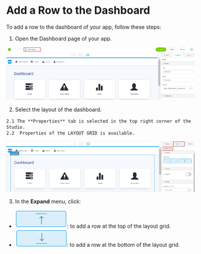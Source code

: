 # Add a Row to the Dashboard

To add a row to the dashboard of your app, follow these steps:

1.   Open the Dashboard page of your app. 

   ![](Dashboard.png)

2.   Select the layout of the dashboard. 

    2.1 The **Properties** tab is selected in the top right corner of the Studio.
    2.2  Properties of the LAYOUT GRID is available.
   ![](Properties.png)

3.   In the **Expand** menu, click: 

   * ![](AddAbove.png): to add a row at the top of the layout grid.
   * ![](AddBelow.png): to add a row at the bottom of the layout grid.

